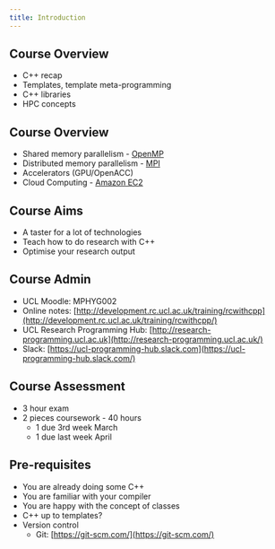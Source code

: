 ```yaml
---
title: Introduction
---
```


## Course Overview

* C++ recap
* Templates, template meta-programming
* C++ libraries
* HPC concepts


## Course Overview

* Shared memory parallelism - [OpenMP](http://www.openmp.org)
* Distributed memory parallelism - [MPI](http://www.open-mpi.org)
* Accelerators (GPU/OpenACC)
* Cloud Computing - [Amazon EC2](http://aws.amazon.com/)


## Course Aims

* A taster for a lot of technologies
* Teach how to do research with C++
* Optimise your research output


## Course Admin

* UCL Moodle: MPHYG002
* Online notes: [http://development.rc.ucl.ac.uk/training/rcwithcpp](http://development.rc.ucl.ac.uk/training/rcwithcpp/)
* UCL Research Programming Hub: [http://research-programming.ucl.ac.uk](http://research-programming.ucl.ac.uk/)
* Slack: [https://ucl-programming-hub.slack.com](https://ucl-programming-hub.slack.com/)


## Course Assessment

* 3 hour exam
* 2 pieces coursework - 40 hours
    * 1 due 3rd week March
    * 1 due last week April


## Pre-requisites

* You are already doing some C++
* You are familiar with your compiler
* You are happy with the concept of classes
* C++ up to templates?
* Version control 
    * Git: [https://git-scm.com/](https://git-scm.com/)

  
